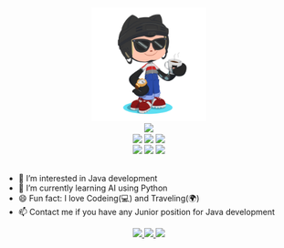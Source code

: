 <div>
  <div align=center>
      <img src="https://raw.githubusercontent.com/AhmedFathyDev/AhmedFathyDev/main/GitHub.png" alt="GitHub Octocat Drinking a Cup of Coffee" height="200">
  </div>
  <div align=center>
      <img src="https://readme-typing-svg.herokuapp.com?color=%236FDA44&size=32&center=true&vCenter=true&width=600&height=50&lines=Hi+there,+I'm+Khuong+Duy;Junior+Java+Developer"/>
  </div>

  <div align="center">
    <div>
      <img src="https://img.shields.io/badge/Java-%23ED8B00.svg?style=for-the-badge&logo=openjdk&logoColor=white" >
      <img src="https://img.shields.io/badge/postgres-%23316192.svg?style=for-the-badge&logo=postgresql&logoColor=white" >
      <img src="https://img.shields.io/badge/Python-3776AB?style=for-the-badge&logo=python&logoColor=white" >
    </div>
    <div>
      <img src="https://img.shields.io/badge/spring-%236DB33F.svg?style=for-the-badge&logo=spring&logoColor=white" >
      <img src="https://img.shields.io/badge/AWS-%23FF9900.svg?style=for-the-badge&logo=amazon-web-services&logoColor=white" >
      <img src="https://img.shields.io/badge/Git-F05032?style=for-the-badge&logo=git&logoColor=fff" >
    </div>
  </div>

<br>



- 👀 I’m interested in Java development
- 🌱 I’m currently learning AI using Python
- 😄 Fun fact: I love Codeing(💻) and Traveling(🌍)
- 📫 Contact me if you have any Junior position for Java development 
  <br>
<div align="center">
  <a href="https://www.linkedin.com/in/nguyen-truong-khuong-duy-8bb48018a/" target="_blank"><img src="https://img.shields.io/badge/linkedin-%230077B5.svg?style=for-the-badge&logo=linkedin&logoColor=white"/>
  <a href="https://www.facebook.com/Natsui06/" target="_blank"><img src="https://img.shields.io/badge/Facebook-%231877F2.svg?style=for-the-badge&logo=Facebook&logoColor=white" />
  <a href="mailto:duyntkh@gmail.com" target="_blank"><img src="https://img.shields.io/badge/Gmail-D14836?style=for-the-badge&logo=gmail&logoColor=white"/>
 </div>
</div>
